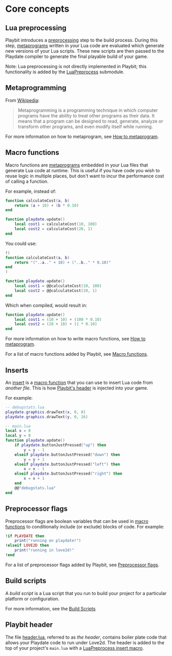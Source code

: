 # Core concepts

## Lua preprocessing

Playbit introduces a [preprocessing](https://en.wikipedia.org/wiki/Preprocessor) step to the build process. During this step, [metaprograms](#metaprogramming) written in your Lua code are evaluated which generate new versions of your Lua scripts. These new scripts are then passed to the Playdate compiler to generate the final playable build of your game.

Note: Lua preprocessing is not directly implemented in Playbit; this functionality is added by the  [LuaPreprocess](http://refreezed.com/luapreprocess) submodule.

## Metaprogramming
From [Wikipedia](https://en.wikipedia.org/wiki/Metaprogramming):
> Metaprogramming is a programming technique in which computer programs have the ability to treat other programs as their data. It means that a program can be designed to read, generate, analyze or transform other programs, and even modify itself while running.

For more information on how to metaprogram, see [How to metaprogram](http://refreezed.com/luapreprocess/docs/#how-to-metaprogram).

## Macro functions
Macro functions are [metaprograms](#metaprogramming) embedded in your Lua files that generate Lua code at runtime. This is useful if you have code you wish to reuse logic in multiple places, but don't want to incur the performance cost of calling a function.

For example, instead of:
```lua
function calculateCost(a, b)
    return (a + 10) + (b * 0.10)
end

function playdate.update()
    local cost1 = calculateCost(10, 100)
    local cost2 = calculateCost(20, 1)
end
```

You could use:
```lua
!(
function calculateCost(a, b)
    return "("..a.." + 10) + ("..b.." * 0.10)"
end
)

function playdate.update()
    local cost1 = @@calculateCost(10, 100)
    local cost2 = @@calculateCost(20, 1)
end
```

Which when compiled, would result in:
```lua
function playdate.update()
    local cost1 = (10 + 10) + (100 * 0.10)
    local cost2 = (20 + 10) + (1 * 0.10)
end
```

For more information on how to write macro functions, see [How to metaprogram](http://refreezed.com/luapreprocess/docs/#how-to-metaprogram).

For a list of macro functions added by Playbit, see [Macro functions](macro-functions.md).

## Inserts

An [insert](http://refreezed.com/luapreprocess/docs/extra-functionality/#insert) is a [macro function](#macro-functions) that you can use to insert Lua code from _another file_. This is how [Playbit's header](#playbit-header) is injected into your game.

<!-- TODO: what's a more useful/practical example? -->
For example:
```lua
-- debugstats.lua
playdate.graphics.drawText(x, 0, 8)
playdate.graphics.drawText(y, 0, 16)
```

```lua
-- main.lua
local x = 0
local y = 0
function playdate.update()
    if playdate.buttonJustPressed("up") then
        y = y - 1
    elseif playdate.buttonJustPressed("down") then
        y = y + 1
    elseif playdate.buttonJustPressed("left") then
        x = x - 1
    elseif playdate.buttonJustPressed("right") then
        x = x + 1
    end
    @@"debugstats.lua"
end
```

## Preprocessor flags
Preprocessor flags are boolean variables that can be used in [macro functions](#macro-functions) to conditionally include (or exclude) blocks of code. For example:

```lua
!if PLAYDATE then
    print("running on playdate!")
!elseif LOVE2D then
    print("running in love2d!"
!end
```

For a list of preprocessor flags added by Playbit, see [Preprocessor flags](preprocessor-flags.md).

## Build scripts
A _build script_ is a Lua script that you run to build your project for a particular platform or configuration. 

For more information, see the [Build Scripts](build-scripts.md)

## Playbit header
The file [header.lua](../header.lua), referred to as _the header_, contains boiler plate code that allows your Playdate code to run under Love2d. The header is added to the top of your project's `main.lua` with a [LuaPreprocess insert macro](#inserts).